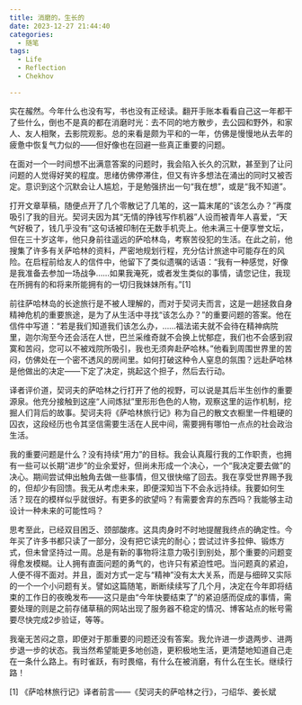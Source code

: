 ```yaml
---
title: 消磨的，生长的
date: 2023-12-27 21:44:40
categories:
  - 随笔
tags:
  - Life
  - Reflection
  - Chekhov	

---
```


实在赧然。今年什么也没有写，书也没有正经读。翻开手账本看看自己这一年都干了些什么，倒也不是真的都在消磨时光：去不同的地方散步，去公园和野外，和家人、友人相聚，去影院观影。总的来看是颇为平和的一年，仿佛是慢慢地从去年的疲惫中恢复气力似的——但好像也在回避一些真正重要的问题。

在面对一个一时间想不出满意答案的问题时，我会陷入长久的沉默，甚至到了让问问题的人觉得好笑的程度。思绪仿佛停滞住，但又有许多想法在涌出的同时又被否定。意识到这个沉默会让人尴尬，于是勉强挤出一句“我在想”，或是“我不知道”。

打开文章草稿，随便点开了几个零散记了几笔的，这一篇末尾的“该怎么办？”再度吸引了我的目光。契诃夫因为其“无情的挣钱写作机器”人设而被青年人喜爱，“天气好极了，钱几乎没有”这句话被印制在无数手机壳上。他未满三十便享誉文坛，但在三十岁这年，他只身前往遥远的萨哈林岛，考察苦役犯的生活。在此之前，他搜集了许多有关萨哈林的资料，严密地规划行程，充分估计旅途中可能存在的风险。在启程前给友人的信件中，他留下了类似遗嘱的话语：“我有一种感觉，好像是我准备去参加一场战争……如果我淹死，或者发生类似的事情，请您记住，我现在所拥有的和将来所能拥有的一切归我妹妹所有。”[1]

前往萨哈林岛的长途旅行是不被人理解的，而对于契诃夫而言，这是一趟拯救自身精神危机的重要旅途，是为了从生活中寻找“该怎么办？”的重要问题的答案。他在信件中写道：“若是我们知道我们该怎么办，……福法诺夫就不会待在精神病院里，迦尔洵至今还会活在人世，巴兰采维奇就不会换上忧郁症，我们也不会感到寂寞和苦闷，您可以不被戏院所吸引，我也无须奔赴萨哈林。”他看到周围世界里的苦闷，仿佛处在一个密不透风的房间里。如何打破这种令人窒息的氛围？远赴萨哈林是他做出的决定——下定了决定，挑起这个担子，然后去行动。

译者评价道，契诃夫的萨哈林之行打开了他的视野，可以说是其后半生创作的重要源泉。他充分接触到这座“人间炼狱”里形形色色的人物，观察这里的运作机制，挖掘人们背后的故事。契诃夫将《萨哈林旅行记》称为自己的散文衣橱里一件粗硬的囚衣，这段经历也令其坚信需要生活在人民中间，需要拥有哪怕一点点的社会政治生活。

我的重要问题是什么？没有持续“用力”的目标。我会认真履行我的工作职责，也拥有一些可以长期“进步”的业余爱好，但尚未形成一个决心，一个“我决定要去做”的决心。期间尝试伸出触角去做一些事情，但又很快缩了回去。我在享受世界赐予我的，但却少有回馈。我无从考虑未来，即便深知当下不会永远持续。我要如何生活？现在的模样似乎就很好。有更多的欲望吗？有需要舍弃的东西吗？我能够主动设计一种未来的可能性吗？

思考至此，已经双目困乏、颈部酸疼。这具肉身时不时地提醒我终点的确定性。今年买了许多书都只读了一部分，没有把它读完的耐心；尝试过许多拉伸、锻炼方式，但未曾坚持过一周。总是有新的事物将注意力吸引到别处，那个重要的问题变得愈发模糊。让人拥有直面问题的勇气的，也许只有紧迫性吧。当问题真的紧迫，人便不得不面对。并且，面对方式一定与“精神”没有太大关系，而是与细碎又实际的一个一个小问题有关。譬如这篇随笔，断断续续写了几个月，决定在今年即将结束的工作日的夜晚发布——这只是由“今年快要结束了”的紧迫感而促成的事情，需要处理的则是之前存储草稿的网站出现了服务器不稳定的情况、博客站点的帐号需要尽快完成2步验证，等等。

我毫无苦闷之意，即便对于那重要的问题还没有答案。我允许进一步退两步、进两步退一步的状态。我当然希望能更多地创造，更积极地生活，更清楚地知道自己走在一条什么路上。有时雀跃，有时畏缩，有什么在被消磨，有什么在生长。继续行路！



[1] 《萨哈林旅行记》译者前言——《契诃夫的萨哈林之行》，刁绍华、姜长斌

